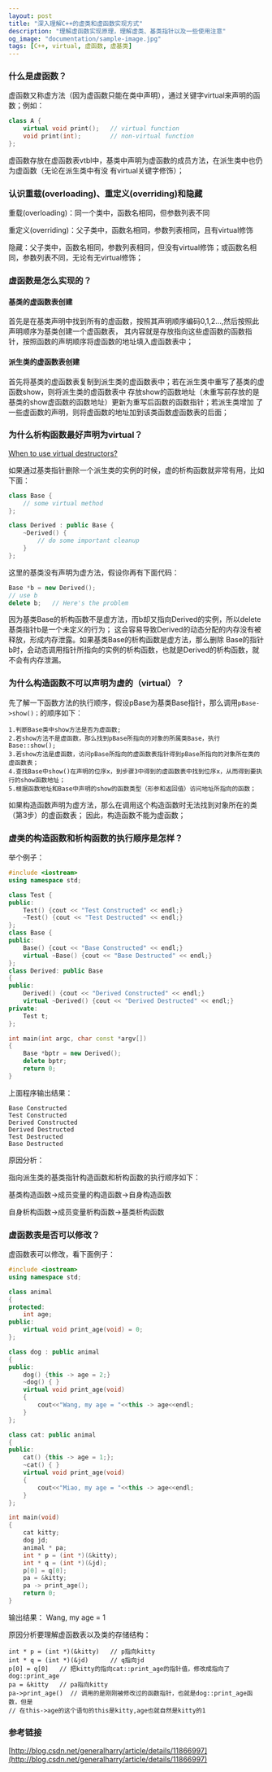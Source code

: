 ```yaml
---
layout: post
title: "深入理解C++的虚类和虚函数实现方式"
description: "理解虚函数实现原理，理解虚类、基类指针以及一些使用注意"
og_image: "documentation/sample-image.jpg"
tags: [C++, virtual, 虚函数, 虚基类]
---
```



### 什么是虚函数？

虚函数又称虚方法（因为虚函数只能在类中声明），通过关键字virtual来声明的函数；例如：
```c++
class A {
    virtual void print();   // virtual function
    void print(int);        // non-virtual function
};
```
虚函数存放在虚函数表vtbl中，基类中声明为虚函数的成员方法，在派生类中也仍为虚函数（无论在派生类中有没
有virtual关键字修饰）；


### 认识重载(overloading)、重定义(overriding)和隐藏

重载(overloading)：同一个类中，函数名相同，但参数列表不同

重定义(overriding)：父子类中，函数名相同，参数列表相同，且有virtual修饰

隐藏：父子类中，函数名相同，参数列表相同，但没有virtual修饰；或函数名相同，参数列表不同，无论有无virtual修饰；


### 虚函数是怎么实现的？

#### 基类的虚函数表创建

首先是在基类声明中找到所有的虚函数，按照其声明顺序编码0,1,2...,然后按照此声明顺序为基类创建一个虚函数表，
其内容就是存放指向这些虚函数的函数指针，按照函数的声明顺序将虚函数的地址填入虚函数表中；

#### 派生类的虚函数表创建

首先将基类的虚函数表复制到派生类的虚函数表中；若在派生类中重写了基类的虚函数show，则将派生类的虚函数表中
存放show的函数地址（未重写前存放的是基类的show虚函数的函数地址）更新为重写后函数的函数指针；若派生类增加
了一些虚函数的声明，则将虚函数的地址加到该类函数虚函数表的后面；


### 为什么析构函数最好声明为virtual？

[When to use virtual destructors?](http://stackoverflow.com/questions/461203/when-to-use-virtual-destructors)

如果通过基类指针删除一个派生类的实例的时候，虚的析构函数就非常有用，比如下面：
```c++
class Base {
    // some virtual method
};

class Derived : public Base {
    ~Derived() {
        // do some important cleanup
    }
};
```
这里的基类没有声明为虚方法，假设你再有下面代码：
```c++
Base *b = new Derived();
// use b
delete b;   // Here's the problem
```
因为基类Base的析构函数不是虚方法，而b却又指向Derived的实例，所以delete基类指针b是一个未定义的行为；
这会容易导致Derived的动态分配的内存没有被释放，形成内存泄露。如果基类Base的析构函数是虚方法，那么删除
Base的指针b时，会动态调用指针所指向的实例的析构函数，也就是Derived的析构函数，就不会有内存泄漏。


### 为什么构造函数不可以声明为虚的（virtual）？

先了解一下函数方法的执行顺序，假设pBase为基类Base指针，那么调用`pBase->show()；`的顺序如下：
```
1.判断Base类中show方法是否为虚函数;
2.若show方法不是虚函数，那么找到pBase所指向的对象的所属类Base，执行Base::show();
3.若show方法是虚函数，访问pBase所指向的虚函数表指针得到pBase所指向的对象所在类的虚函数表；
4.查找Base中show()在声明的位序x，到步骤3中得到的虚函数表中找到位序x，从而得到要执行的show函数地址；
5.根据函数地址和Base中声明的show的函数类型（形参和返回值）访问地址所指向的函数；
```
如果构造函数声明为虚方法，那么在调用这个构造函数时无法找到对象所在的类（第3步）的虚函数表；
因此，构造函数不能为虚函数；


### 虚类的构造函数和析构函数的执行顺序是怎样？

举个例子：
```c++
#include <iostream>
using namespace std;

class Test {
public:
    Test() {cout << "Test Constructed" << endl;}
    ~Test() {cout << "Test Destructed" << endl;}
};
class Base {
public:
    Base() {cout << "Base Constructed" << endl;}
    virtual ~Base() {cout << "Base Destructed" << endl;}
};
class Derived: public Base
{
public:
    Derived() {cout << "Derived Constructed" << endl;}
    virtual ~Derived() {cout << "Derived Destructed" << endl;}
private:
    Test t;
};

int main(int argc, char const *argv[])
{
    Base *bptr = new Derived();
    delete bptr;
    return 0;
}
```

上面程序输出结果：
```
Base Constructed
Test Constructed
Derived Constructed
Derived Destructed
Test Destructed
Base Destructed
```

原因分析：

指向派生类的基类指针构造函数和析构函数的执行顺序如下：

基类构造函数->成员变量的构造函数->自身构造函数

自身析构函数->成员变量析构函数->基类析构函数


### 虚函数表是否可以修改？

虚函数表可以修改，看下面例子：
```c++
#include <iostream>
using namespace std;

class animal
{
protected:
    int age;
public:
    virtual void print_age(void) = 0;
};

class dog : public animal
{
public:
    dog() {this -> age = 2;}
    ~dog() { }
    virtual void print_age(void)
    {
        cout<<"Wang, my age = "<<this -> age<<endl;
    }
};

class cat: public animal
{
public:
    cat() {this -> age = 1;};
    ~cat() { }
    virtual void print_age(void)
    {
        cout<<"Miao, my age = "<<this -> age<<endl;
    }
};

int main(void)
{
    cat kitty;
    dog jd;
    animal * pa;
    int * p = (int *)(&kitty);
    int * q = (int *)(&jd);
    p[0] = q[0];
    pa = &kitty;
    pa -> print_age();
    return 0;
}
```
输出结果：
Wang, my age = 1

原因分析要理解虚函数表以及类的存储结构：
```
int * p = (int *)(&kitty)   // p指向kitty
int * q = (int *)(&jd)      // q指向jd
p[0] = q[0]   // 把kitty的指向cat::print_age的指针值，修改成指向了dog::print_age
pa = &kitty   // pa指向kitty
pa->print_age()  // 调用的是刚刚被修改过的函数指针，也就是dog::print_age函数，但是
// 在this->age的这个语句的this是kitty,age也就自然是kitty的1
```

### 参考链接

[http://blog.csdn.net/generalharry/article/details/11866997](http://blog.csdn.net/generalharry/article/details/11866997)
